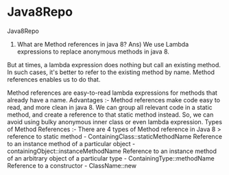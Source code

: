 # Java8Repo
Java8Repo
1) What are Method references in java 8?
Ans) We use Lambda expressions to replace anonymous methods in java 8. 

But at times, a lambda expression does nothing but call an existing method. 
In such cases, it's better to refer to the existing method by name. 
Method references enables us to do that.

Method references are easy-to-read lambda expressions for methods that already have a name.
Advantages :- 
Method references make code easy to read, and more clean in java 8.
We can group all relevant code in a static method, and create a reference to that static method instead.
So, we can avoid using bulky anonymous inner class or even lambda expression.
Types of Method References :- 
There are 4 types of Method reference in Java 8 >
reference to static method  - 
ContainingClass::staticMethodName
Reference to an instance method of a particular object - 
containingObject::instanceMethodName
Reference to an instance method of an arbitrary object of a particular type - 
ContainingType::methodName
Reference to a constructor - 
ClassName::new

